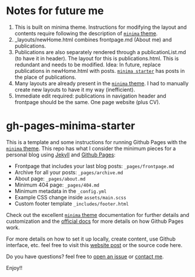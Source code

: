 # Notes for future me
1. This is built on minima theme. Instructions for modifying the layout and contents require following the description of [`minima` theme][minima].
2. _layouts/newHome.html combines frontpage.md (About me) and publications. 
3. Publications are also separately rendered through a publicationList.md (to have it in header). The layout for this is publications.html. This is redundant and needs to be modified. Idea: In future, replace publications in newHome.html with posts. [`minima starter`](https://github.com/jsanz/gh-pages-minima-starter) has posts in the place of publications. 
4. Many layouts are already present in the [`minima` theme][minima]. I had to manually create new layouts to have it my way (inefficient). 
5. Immediate edit required: publications in navigation header and frontpage should be the same. One page website (plus CV). 



# gh-pages-minima-starter

This is a template and some instructions for running Github Pages with the [`minima` theme][minima]. This repo has what I consider the minimum pieces for a personal blog using [Jekyll][jk] and [Github Pages][gh-site]:

* Frontpage that includes your last blog posts: `_pages/frontpage.md`
* Archive for all your posts: `_pages/archive.md`
* About page: `_pages/about.md`
* Minimum 404 page: `_pages/404.md`
* Minimum metadata in the `_config.yml`
* Example CSS change inside `assets/main.scss`
* Custom footer template `_includes/footer.html`

Check out the excellent [`minima` theme][minima] documentation for further details and customization and the [official docs][gh] for more details on how Github Pages work.

For more details on how to set it up locally, create content, use Github interface, etc. feel free to visit this [website post][dev] or the source code here.

Do you have questions? feel free to [open an issue](https://github.com/jsanz/gh-pages-minima-starter/issues/new/choose) or [contact me](https://jorgesanz.net/contact).

Enjoy!!

[gh-site]: https://pages.github.com/
[jk]: https://jekyllrb.com/
[minima]: https://github.com/jekyll/minima/tree/2.5-stable
[gh]: https://help.github.com/en/github/working-with-github-pages
[gh-settings]: https://help.github.com/en/github/working-with-github-pages/configuring-a-publishing-source-for-your-github-pages-site
[dev]: https://jsanz.github.io/gh-pages-minima-starter/2020/04/17/local-env.html